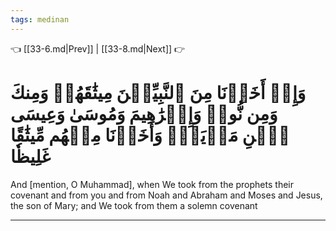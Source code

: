 ```yaml
---
tags: medinan
---
```


👈 [[33-6.md|Prev]] | [[33-8.md|Next]] 👉

# وَإِذۡ أَخَذۡنَا مِنَ ٱلنَّبِيِّـۧنَ مِيثَٰقَهُمۡ وَمِنكَ وَمِن نُّوحٖ وَإِبۡرَٰهِيمَ وَمُوسَىٰ وَعِيسَى ٱبۡنِ مَرۡيَمَۖ وَأَخَذۡنَا مِنۡهُم مِّيثَٰقًا غَلِيظٗا

And [mention, O Muhammad], when We took from the prophets their covenant and from you and from Noah and Abraham and Moses and Jesus, the son of Mary; and We took from them a solemn covenant

---

